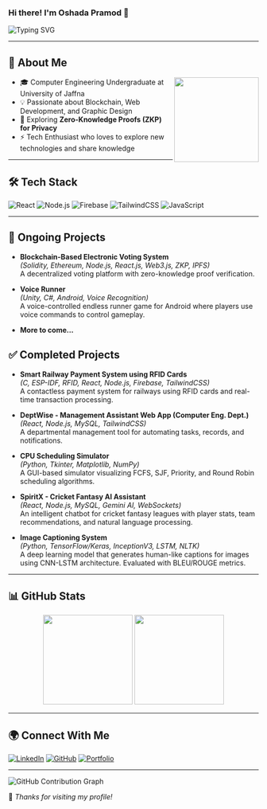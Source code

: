### Hi there! I'm Oshada Pramod 👋

![Typing SVG](https://readme-typing-svg.herokuapp.com?font=Fira+Code&weight=600&size=22&pause=1000&color=3498DB&center=true&vCenter=true&width=800&lines=Blockchain+Enthusiast+%7C+Web+Developer;Passionate+about+Technology+%26+Innovation)


---

## 🚀 About Me
   <img align="right" justify-content="center" src="https://media.giphy.com/media/qgQUggAC3Pfv687qPC/giphy.gif" width="170" />

- 🎓 Computer Engineering Undergraduate at University of Jaffna
- 💡 Passionate about Blockchain, Web Development, and Graphic Design
- 🌱 Exploring **Zero-Knowledge Proofs (ZKP) for Privacy**
- ⚡ Tech Enthusiast who loves to explore new technologies and share knowledge

---

## 🛠️ Tech Stack

![React](https://img.shields.io/badge/-React-61DAFB?logo=react&logoColor=white&style=flat-square)
![Node.js](https://img.shields.io/badge/-Node.js-339933?logo=node.js&logoColor=white&style=flat-square)
![Firebase](https://img.shields.io/badge/-Firebase-FFCA28?logo=firebase&logoColor=white&style=flat-square)
![TailwindCSS](https://img.shields.io/badge/-TailwindCSS-06B6D4?logo=tailwind-css&logoColor=white&style=flat-square)
![JavaScript](https://img.shields.io/badge/-JavaScript-F7DF1E?logo=javascript&logoColor=black&style=flat-square)

---

## 🚧 Ongoing Projects

- **Blockchain-Based Electronic Voting System**  
  *(Solidity, Ethereum, Node.js, React.js, Web3.js, ZKP, IPFS)*  
  A decentralized voting platform with zero-knowledge proof verification.

- **Voice Runner**  
  *(Unity, C#, Android, Voice Recognition)*  
  A voice-controlled endless runner game for Android where players use voice commands to control gameplay.
- **More to come...**

## ✅ Completed Projects

- **Smart Railway Payment System using RFID Cards**  
  *(C, ESP-IDF, RFID, React, Node.js, Firebase, TailwindCSS)*  
  A contactless payment system for railways using RFID cards and real-time transaction processing.  

- **DeptWise - Management Assistant Web App (Computer Eng. Dept.)**  
  *(React, Node.js, MySQL, TailwindCSS)*  
  A departmental management tool for automating tasks, records, and notifications.  

- **CPU Scheduling Simulator**  
  *(Python, Tkinter, Matplotlib, NumPy)*  
  A GUI-based simulator visualizing FCFS, SJF, Priority, and Round Robin scheduling algorithms.

- **SpiritX - Cricket Fantasy AI Assistant**  
  *(React, Node.js, MySQL, Gemini AI, WebSockets)*  
  An intelligent chatbot for cricket fantasy leagues with player stats, team recommendations, and natural language processing.

- **Image Captioning System**  
  *(Python, TensorFlow/Keras, InceptionV3, LSTM, NLTK)*  
  A deep learning model that generates human-like captions for images using CNN-LSTM architecture. Evaluated with BLEU/ROUGE metrics.
---

## 📊 GitHub Stats

<p align="center">
  <img src="https://github-readme-stats.vercel.app/api?username=oshadapramod&show_icons=true&theme=tokyonight" height="180px" />
  <img src="https://github-readme-streak-stats.herokuapp.com/?user=oshadapramod&theme=tokyonight" height="180px" />
</p>

---

## 🌍 Connect With Me

[![LinkedIn](https://img.shields.io/badge/-LinkedIn-blue?logo=linkedin&logoColor=white&style=flat-square)]([https://www.linkedin.com/in/prrrramod/)
[![GitHub](https://img.shields.io/badge/-GitHub-181717?logo=github&logoColor=white&style=flat-square)](https://github.com/oshadapramod)
[![Portfolio](https://img.shields.io/badge/-Portfolio-FF5722?logo=google-chrome&logoColor=white&style=flat-square)](https:#)

---

![GitHub Contribution Graph](https://github-readme-activity-graph.vercel.app/graph?username=oshadapramod&theme=react-dark)

🌟 _Thanks for visiting my profile!_
